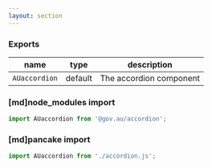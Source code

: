 ```yaml
---
layout: section
---
```


### Exports

| name       | type    | description
|------------|---------|-----------------------------------------------------------------------------
| `AUaccordion` | default | The accordion component

### [md]node_modules import

```jsx
import AUaccordion from '@gov.au/accordion';
```

### [md]pancake import

```jsx
import AUaccordion from './accordion.js';
```
